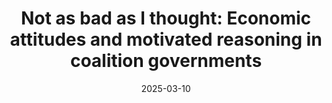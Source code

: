 ---
title: "Not as bad as I thought: Economic attitudes and motivated reasoning in coalition governments"
date: "2025-03-10"
publication: "Political Psychology, Accepted"
authors: 
  - G. Kavetsos
  - C. Krekel
  - admin
doi: "https://onlinelibrary.wiley.com/doi/full/10.1111/pops.70022"

# Publication type.
# Accepts a single type but formatted as a YAML list (for Hugo requirements).
# Enter a publication type from the CSL standard.
publication_types: ["article-journal"]

# Publication name and optional abbreviated publication name.



abstract: 

tags:
- Source Themes
featured: false

# links:
# - name: ""
#   url: ""
url_pdf: 'https://onlinelibrary.wiley.com/doi/full/10.1111/pops.70022'
url_code: ''
url_dataset: ''
url_poster: ''
url_project: ''
url_slides: ''
url_source: ''
url_video: ''

# Featured image
# To use, add an image named `featured.jpg/png` to your page's folder. 
image:
  caption: 'Image credit: [**Unsplash**](https://unsplash.com/photos/jdD8gXaTZsc)'
  focal_point: ""
  preview_only: false

# Associated Projects (optional).
#   Associate this publication with one or more of your projects.
#   Simply enter your project's folder or file name without extension.
#   E.g. `internal-project` references `content/project/internal-project/index.md`.
#   Otherwise, set `projects: []`.
projects: []


---